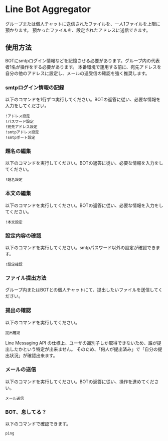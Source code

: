 # Line Bot Aggregator
グループまたは個人チャットに送信されたファイルを、一人1ファイルを上限に預かります。
預かったファイルを、設定されたアドレスに送信できます。

## 使用方法
BOTにsmtpログイン情報などを記憶させる必要があります。グループ内の代表者1名が操作をする必要があります。
本番環境で運用する前に、宛先アドレスを自分の他のアドレスに設定し、メールの送受信の確認を強く推奨します。

### smtpログイン情報の記録
以下のコマンドを1行ずつ実行してください。BOTの返答に従い、必要な情報を入力をしてください。
```
!アドレス設定
!パスワード設定
!宛先アドレス設定
!smtpアドレス設定
!smtpポート設定
```

### 題名の編集
以下のコマンドを実行してください。BOTの返答に従い、必要な情報を入力をしてください。
```
!題名設定
```

### 本文の編集
以下のコマンドを実行してください。BOTの返答に従い、必要な情報を入力をしてください。
```
!本文設定
```

### 設定内容の確認
以下のコマンドを実行してください。smtpパスワード以外の設定が確認できます。
```
!設定確認
```

### ファイル提出方法
グループ内またはBOTとの個人チャットにて、提出したいファイルを送信してください。

### 提出の確認
以下のコマンドを実行してください。
```
提出確認
```
Line Messaging API の仕様上、ユーザの識別子しか取得できないため、誰が提出したかという特定が出来ません。
そのため、「何人が提出済み」で「自分の提出状況」が確認出来ます。

### メールの送信
以下のコマンドを実行してください。BOTの返答に従い、操作を進めてください。
```
メール送信
```

### BOT、息してる？
以下のコマンドで確認できます。
```
ping
```
